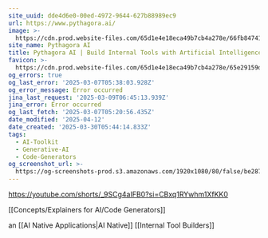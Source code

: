 ```yaml
---
site_uuid: dde4d6e0-00ed-4972-9644-627b88989ec9
url: https://www.pythagora.ai/
image: >-
  https://cdn.prod.website-files.com/65d1e4e18eca49b7cb4a278e/66fb8474184667021bf358ca_Screenshot%202024-09-27%20at%2009.28.53%20(3).jpg
site_name: Pythagora AI
title: Pythagora AI | Build Internal Tools with Artificial Intelligence
favicon: >-
  https://cdn.prod.website-files.com/65d1e4e18eca49b7cb4a278e/65e29159db5d95ab3dbd6a54_favicon_32_square_more.png
og_errors: true
og_last_error: '2025-03-07T05:38:03.928Z'
og_error_message: Error occurred
jina_last_request: '2025-03-09T06:45:13.939Z'
jina_error: Error occurred
og_last_fetch: '2025-03-07T05:20:56.435Z'
date_modified: '2025-04-12'
date_created: '2025-03-30T05:44:14.833Z'
tags:
  - AI-Toolkit
  - Generative-AI
  - Code-Generators
og_screenshot_url: >-
  https://og-screenshots-prod.s3.amazonaws.com/1920x1080/80/false/be2873e05f3cc53f27ec59d0b9c10d520f769a6c2126e9d90f76cda77240593b.jpeg
---
```



























































https://youtube.com/shorts/_9SCg4aIFB0?si=CBxq1RYwhm1XfKK0

[[Concepts/Explainers for AI/Code Generators]]

an [[AI Native Applications|AI Native]] [[Internal Tool Builders]]
